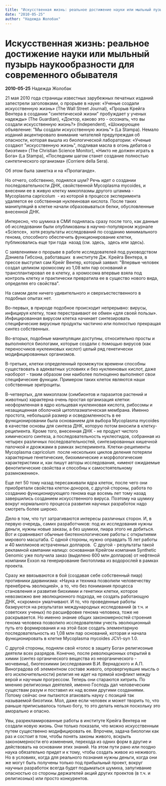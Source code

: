 ```yaml
---
title: "Искусственная жизнь: реальное достижение науки или мыльный пузырь наукообразности для современного обывателя"
date: "2010-05-25"
author: "Надежда Жолобак"
---
```


# Искусственная жизнь: реальное достижение науки или мыльный пузырь наукообразности для современного обывателя

**2010-05-25** Надежда Жолобак

21 мая 2010 года страницы известных зарубежных печатных изданий запестрели заголовками, о прорыве в науке: «Ученые создали искусственную жизнь» (The Wall Street Journal), «Прорыв Крейга Вентера в создании "синтетической жизни" пробуждает у ученых надежды» (Тhe Guardian), «Доктор, каково это - осознать, что вы создали искусственную жизнь?» (Independent), «Шокирующее объявление: "Мы создали искусственную жизнь"» (La Stampa). Немало изданий акцентировало внимание читателей предупреждая об опасности, которая вышла из биологической лаборатории: «Ученые создают "искусственную жизнь", подливая масла в огонь дебатов о биоэтике» (The Christian Science Monitor), «Никто не должен играть в Бога» (La Stampa), «Последним шагом станет создание полностью синтетического организма» (Corriere della Sera).

Об этом была заметка и на «Пропаганде».

Но отчего, собственно, поднялся шум? Речь идет о создании последовательности ДНК, свойственной Mycoplasma mycoides, и внесении ее в живую клетку микоплазмы другого штамма - Mycoplasma capricolum  - из которой в процессе эксперимента удаляется ее собственная нуклеиновая кислота. После таких манипуляций в клетке начали образовываться белки, обусловленные внесенной ДНК.

Интересно, что шумиха в СМИ поднялась сразу после того, как данные об исследовании были опубликованы в научно-популярном журнале «Science»,  хотя результаты исследований по созданию минимального генома, способного обеспечить функционирование клетки, публиковались еще три года  назад (см. здесь,  здесь или здесь).

С заявлениями о прорыве в работе исследователей под руководством Дэниела Гибсона, работавших  в институте Дж. Крейга Вентера, в прессе выступил сам Крейг Вентер, который заявил: "Впервые человек создал целиком хромосому из 1,08 млн пар оснований и трансплантировал ее в клетку, а хромосома впервые взяла под контроль клетку и практически превратила ее в существо нового вида, определяя его свойства".

На самом деле ничего удивительного и сверхъестественного в подобных опытах нет.

Во-первых, в природе подобное происходит непрерывно: вирусы, инфицируя клетку, тоже перестраивают ее обмен «для своей пользы». Инфицированная вирусом клетка начинает синтезировать специфические вирусные продукты частично или полностью прекращая синтез собственных.

Во-вторых, подобные манипуляции доступны, относительно просты и выполняются биологами, которые создали с помощью вирусов (как переносчиков нуклеиновых кислот) целый ряд генетически модифицированных организмов.

В-третьих, клетки определенный промежуток времени способны существовать в адекватных условиях и без нуклеиновых кислот, даже наоборот - таким образом они наиболее полноценно выполняют свои специфические функции. Примером таких клеток являются наши собственные эритроциты.

В-четвертых, для микоплазм (симбионтов и паразитов растений и животных) характерна очень простая организация клетки: неоформленная в ядро кольцевая нуклеиновая кислота, рибосомы и незащищенная оболочкой цитоплазматическая мембрана. Именно простота, небольшой размер и осведомленность в ее функционировании была основанием для выбора Mycoplasma mycoides в качестве основы для синтеза ДНК, которую потом вносили в клетку-реципиента. Кроме того, внесенная ДНК - не продукт чистого химического синтеза, а последовательность нуклеотидов, собранная из четырех различных последовательностей, синтезированных кишечной палочкой и дрожжами в рамках эксперимента. Клетки-реципиенты Mycoplasma capricolum  после нескольких циклов деления потеряли характерные генетические, биохимические и морфологические характеристики и, как пишут авторы исследования, «имеют ожидаемые фенотипические свойства и способны к самостоятельному размножению».

Еще лет 50 тому назад пересаживали ядра клеток, после чего они приобретали свойства клеток-доноров, с другой стороны, работа по созданию функционирующего генома еще восемь лет тому назад завершились созданием искусственного вируса. Поэтому на шумиху вокруг нормального процесса развития научных разработок надо смотреть более широко.

Дело в том, что тут затрагиваются интересы различных сторон. И, в первую очередь, самих разработчиков: под их исследования нужны деньги, нужны новые заказы, а без шумихи, пиара этого не добиться. Вот и сравнивают обычные биотехнологические работы с открытиями мирового масштаба. С одной стороны, нужно оправдать 15 лет работы и 40 миллионов истраченных долларов.  С другой - результаты такой рекламной кампании налицо: основанная Крейгом компания Synthetic Genomic уже получила заказ (выделено 600 млн долларов) от нефтяной компании Exxon на генерирование биотоплива из водорослей в рамках проекта.

Сразу же ввязываются в бой (создавая себе собственный пиар) противники дарвинизма: «Наука и техника позволили человечеству пренебречь эволюцией», а то, что без понимания процесса становления и развития биохимии и генетики клетки, которое невозможно вне эволюционного подхода, не создать работающую ДНК, «скромно» умалчивают. И то, что проведенные работы базируются на результатах международных исследований (в т.ч. и советских ученых) по расшифровке генома человека, тоже не раскрывается. Но именно знание общих закономерностей строения генома человека позволило исследователям учесть эволюционный путь его формирования и на этой базе создать элементарную последовательность из 1,08 млн пар оснований, которая и начала функционировать в клетке Mycoplasma mycoides JCVI-syn 1.0.

С другой стороны, подняли свой «голос в защиту Бога» религиозные деятели всех разрядов. Конечно, после революционных открытий в химии (синтез органического вещества из неорганического - мочевины), биогеохимии (исследования В.И. Вернадского и А.П. Виноградова об элементном составе живого, опровергнувшие мысль о его исключительности) религия не идет на прямой конфликт между верой и научным прогрессом. Теперь они стараются хитрить. По мнению религиозных деятелей, именно Господь дал человеческим существам разум и поставил их над всеми другими созданиями. Потому сейчас они пытаются атаковать науку с позиций так называемой биоэтики. Мол, даже если человек и может творить то, что раньше приписывалось только богу, то это делать нельзя поскольку это аморально и опасно.

Увы, разрекламированные работы в институте Крейга Вентера не создали новую жизнь. Они только показали, что можно искусственным путем существенно модифицировать ее. Впрочем, задача биологии как раз и состоит в том, чтобы понять законы живого, вскрыть закономерности его изменения, перехода из одних форм в другие и действовать на основании этих знаний. На этом пути рано или поздно наука обязательно придет и к тому, чтобы создать живое из неживого. Но в условиях, когда для реального познания нужны деньги, когда они же могут быть получены только под прибыльный проект, вокруг научных разработок всегда будет подыматься шумиха, запугивание опасностью со стороны держателей акций других проектов (в т.ч. и религиозных) или просто конкурентов.
